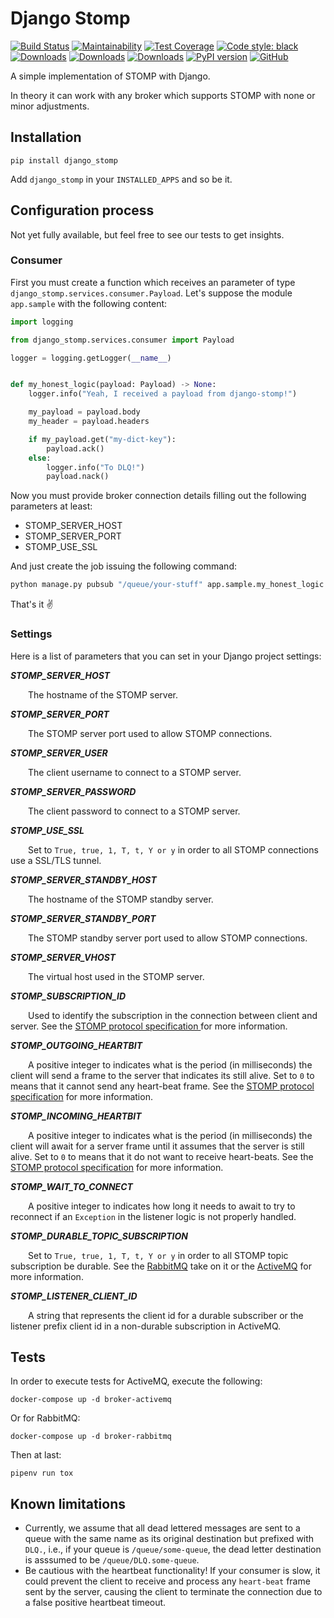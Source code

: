 # Django Stomp

[![Build Status](https://dev.azure.com/juntos-somos-mais-loyalty/python/_apis/build/status/django-stomp?branchName=master)](https://dev.azure.com/juntos-somos-mais-loyalty/python/_build/latest?definitionId=23&branchName=master)
[![Maintainability](https://api.codeclimate.com/v1/badges/381136911e038d1a6887/maintainability)](https://codeclimate.com/github/juntossomosmais/django-stomp/maintainability)
[![Test Coverage](https://api.codeclimate.com/v1/badges/381136911e038d1a6887/test_coverage)](https://codeclimate.com/github/juntossomosmais/django-stomp/test_coverage)
[![Code style: black](https://img.shields.io/badge/code%20style-black-000000.svg)](https://github.com/ambv/black)
[![Downloads](https://pepy.tech/badge/django-stomp)](https://pepy.tech/project/django-stomp)
[![Downloads](https://pepy.tech/badge/django-stomp/month)](https://pepy.tech/project/django-stomp/month)
[![Downloads](https://pepy.tech/badge/django-stomp/week)](https://pepy.tech/project/django-stomp/week)
[![PyPI version](https://badge.fury.io/py/django-stomp.svg)](https://badge.fury.io/py/django-stomp)
[![GitHub](https://img.shields.io/github/license/mashape/apistatus.svg)](https://github.com/juntossomosmais/django-stomp/blob/master/LICENSE)

A simple implementation of STOMP with Django.

In theory it can work with any broker which supports STOMP with none or minor adjustments.

## Installation

`pip install django_stomp`

Add `django_stomp` in your `INSTALLED_APPS` and so be it.

## Configuration process

Not yet fully available, but feel free to see our tests to get insights.

### Consumer

First you must create a function which receives an parameter of type `django_stomp.services.consumer.Payload`. Let's suppose the module `app.sample` with the following content:

```python
import logging

from django_stomp.services.consumer import Payload

logger = logging.getLogger(__name__)


def my_honest_logic(payload: Payload) -> None:
    logger.info("Yeah, I received a payload from django-stomp!")

    my_payload = payload.body
    my_header = payload.headers

    if my_payload.get("my-dict-key"):
        payload.ack()
    else:
        logger.info("To DLQ!")
        payload.nack()
```

Now you must provide broker connection details filling out the following parameters at least:

- STOMP_SERVER_HOST
- STOMP_SERVER_PORT
- STOMP_USE_SSL

And just create the job issuing the following command:

```bash
python manage.py pubsub "/queue/your-stuff" app.sample.my_honest_logic
```

That's it ✌️

### Settings

Here is a list of parameters that you can set in your Django project settings:

***STOMP_SERVER_HOST***

  The hostname of the STOMP server.

***STOMP_SERVER_PORT***
    
  The STOMP server port used to allow STOMP connections.

***STOMP_SERVER_USER***
    
  The client username to connect to a STOMP server.

***STOMP_SERVER_PASSWORD***
    
  The client password to connect to a STOMP server.

***STOMP_USE_SSL***
    
  Set to ``True, true, 1, T, t, Y or y`` in order to all STOMP connections use a SSL/TLS tunnel.

***STOMP_SERVER_STANDBY_HOST***
    
  The hostname of the STOMP standby server.

***STOMP_SERVER_STANDBY_PORT***
    
  The STOMP standby server port used to allow STOMP connections.

***STOMP_SERVER_VHOST***
    
  The virtual host used in the STOMP server.

***STOMP_SUBSCRIPTION_ID***
    
  Used to identify the subscription in the connection between client and server. See the [STOMP protocol specification
](https://stomp.github.io/stomp-specification-1.1.html#SUBSCRIBE_id_Header) for more information.

***STOMP_OUTGOING_HEARTBIT***
    
  A positive integer to indicates what is the period (in milliseconds) the client will send a frame to the server 
that indicates its still alive. Set to ``0`` to means that it cannot send any heart-beat frame. See the [STOMP 
protocol specification](https://stomp.github.io/stomp-specification-1.1.html#Heart-beating) for more information.

***STOMP_INCOMING_HEARTBIT***
    
  A positive integer to indicates what is the period (in milliseconds) the client will await for a server frame until 
it assumes that the server is still alive. Set to ``0`` to means that it do not want to receive heart-beats. See 
the [STOMP protocol specification](https://stomp.github.io/stomp-specification-1.1.html#Heart-beating) for more 
information.

***STOMP_WAIT_TO_CONNECT***
    
  A positive integer to indicates how long it needs to await to try to reconnect if an `Exception` in the listener 
logic is not properly handled.

***STOMP_DURABLE_TOPIC_SUBSCRIPTION***
    
  Set to ``True, true, 1, T, t, Y or y`` in order to all STOMP topic subscription be durable. See the [RabbitMQ](
https://www.rabbitmq.com/stomp.html#d.dts) take on it or the
[ActiveMQ](https://activemq.apache.org/how-do-durable-queues-and-topics-work) for more information.

***STOMP_LISTENER_CLIENT_ID***
    
  A string that represents the client id for a durable subscriber or the listener prefix client id in a non-durable 
subscription in ActiveMQ.


## Tests

In order to execute tests for ActiveMQ, execute the following:

    docker-compose up -d broker-activemq
    
Or for RabbitMQ:

    docker-compose up -d broker-rabbitmq
    
Then at last:

    pipenv run tox


## Known limitations

* Currently, we assume that all dead lettered messages are sent to a queue with the same name as its original 
destination but prefixed with `DLQ.`, i.e., if your queue is `/queue/some-queue`, the dead letter destination is 
asssumed to be `/queue/DLQ.some-queue`.
* Be cautious with the heartbeat functionality! If your consumer is slow, it could prevent the client to receive and 
process any `heart-beat` frame sent by the server, causing the client to terminate the connection due to a false 
positive heartbeat timeout.